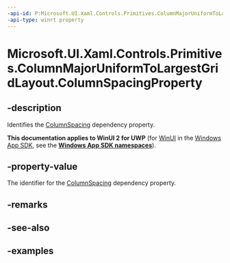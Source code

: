 ```yaml
---
-api-id: P:Microsoft.UI.Xaml.Controls.Primitives.ColumnMajorUniformToLargestGridLayout.ColumnSpacingProperty
-api-type: winrt property
---
```


# Microsoft.UI.Xaml.Controls.Primitives.ColumnMajorUniformToLargestGridLayout.ColumnSpacingProperty

<!--
public static Windows.UI.Xaml.DependencyProperty ColumnSpacingProperty { get; }
-->

## -description

Identifies the [ColumnSpacing](columnmajoruniformtolargestgridlayout_columnspacing.md) dependency property.

**This documentation applies to WinUI 2 for UWP** (for [WinUI](/windows/apps/winui/winui3/) in the [Windows App SDK](/windows/apps/windows-app-sdk/), see the **[Windows App SDK namespaces](/windows/windows-app-sdk/api/winrt/)**).

## -property-value

The identifier for the [ColumnSpacing](columnmajoruniformtolargestgridlayout_columnspacing.md) dependency property.

## -remarks

## -see-also

## -examples

